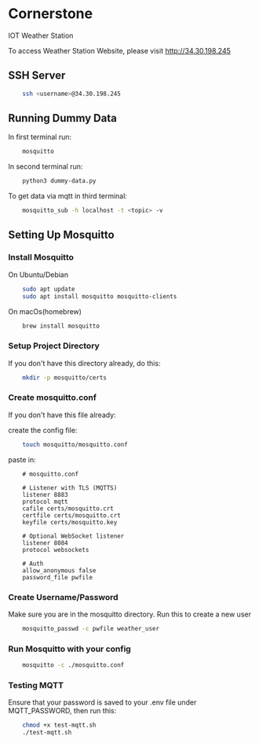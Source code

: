 # Cornerstone
IOT Weather Station

To access Weather Station Website, please visit http://34.30.198.245

## SSH Server
```sh
    ssh <username>@34.30.198.245
```

## Running Dummy Data
In first terminal run:
```sh
    mosquitto
```
In second terminal run:
```sh
    python3 dummy-data.py
```
To get data via mqtt in third terminal:
```sh
    mosquitto_sub -h localhost -t <topic> -v
```
## Setting Up Mosquitto
### Install Mosquitto
On Ubuntu/Debian
```sh
    sudo apt update
    sudo apt install mosquitto mosquitto-clients
```
On macOs(homebrew)
```sh
    brew install mosquitto
```
### Setup Project Directory
If you don't have this directory already, do this:
```sh
    mkdir -p mosquitto/certs
```
### Create mosquitto.conf
If you don't have this file already:

create the config file:
```sh
    touch mosquitto/mosquitto.conf
```
paste in:
```
    # mosquitto.conf

    # Listener with TLS (MQTTS)
    listener 8883
    protocol mqtt
    cafile certs/mosquitto.crt
    certfile certs/mosquitto.crt
    keyfile certs/mosquitto.key

    # Optional WebSocket listener
    listener 8084
    protocol websockets

    # Auth
    allow_anonymous false
    password_file pwfile
```
### Create Username/Password
Make sure you are in the mosquitto directory.
Run this to create a new user
```sh
    mosquitto_passwd -c pwfile weather_user
```

### Run Mosquitto with your config
```sh
    mosquitto -c ./mosquitto.conf
```
### Testing MQTT
Ensure that your password is saved to your .env file under MQTT_PASSWORD, then run this:
```sh
    chmod +x test-mqtt.sh  
    ./test-mqtt.sh
```